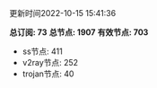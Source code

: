 更新时间2022-10-15 15:41:36

**总订阅: 73**
**总节点: 1907**
**有效节点: 703**
- ss节点: 411
- v2ray节点: 252
- trojan节点: 40
